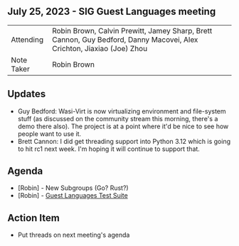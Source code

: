 ## July 25, 2023 - SIG Guest Languages meeting

|          |      | 
| -------- | -------- |
| Attending  | Robin Brown, Calvin Prewitt, Jamey Sharp, Brett Cannon, Guy Bedford, Danny Macovei, Alex Crichton, Jiaxiao (Joe) Zhou
| Note Taker | Robin Brown

## Updates

* Guy Bedford: Wasi-Virt is now virtualizing environment and file-system stuff (as discussed on the community stream this morning, there's a demo there also). The project is at a point where it'd be nice to see how people want to use it.
* Brett Cannon: I did get threading support into Python 3.12 which is going to hit rc1 next week. I'm hoping it will continue to support that.

## Agenda

* [Robin] - New Subgroups (Go? Rust?)
* [Robin] - [Guest Languages Test Suite](https://hackmd.io/qeVkBYYWQ1C1uiKYk-HzZw)

## Action Item

* Put threads on next meeting's agenda
